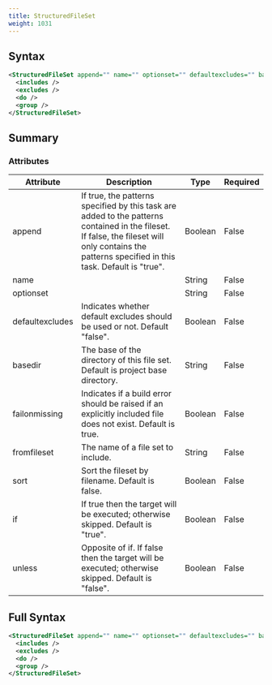 ```yaml
---
title: StructuredFileSet
weight: 1031
---
```

## Syntax
```xml
<StructuredFileSet append="" name="" optionset="" defaultexcludes="" basedir="" failonmissing="" fromfileset="" sort="" if="" unless="">
  <includes />
  <excludes />
  <do />
  <group />
</StructuredFileSet>
```
## Summary ##



### Attributes
| Attribute | Description | Type | Required |
| --------- | ----------- | ---- | -------- |
| append | If true, the patterns specified by this task are added to the patterns contained in the fileset. If false, the fileset will only contains the patterns specified in this task. Default is &quot;true&quot;. | Boolean | False |
| name |  | String | False |
| optionset |  | String | False |
| defaultexcludes | Indicates whether default excludes should be used or not.  Default &quot;false&quot;. | Boolean | False |
| basedir | The base of the directory of this file set.  Default is project base directory. | String | False |
| failonmissing | Indicates if a build error should be raised if an explicitly included file does not exist.  Default is true. | Boolean | False |
| fromfileset | The name of a file set to include. | String | False |
| sort | Sort the fileset by filename. Default is false. | Boolean | False |
| if | If true then the target will be executed; otherwise skipped. Default is &quot;true&quot;. | Boolean | False |
| unless | Opposite of if.  If false then the target will be executed; otherwise skipped. Default is &quot;false&quot;. | Boolean | False |

## Full Syntax
```xml
<StructuredFileSet append="" name="" optionset="" defaultexcludes="" basedir="" failonmissing="" fromfileset="" sort="" if="" unless="">
  <includes />
  <excludes />
  <do />
  <group />
</StructuredFileSet>
```
